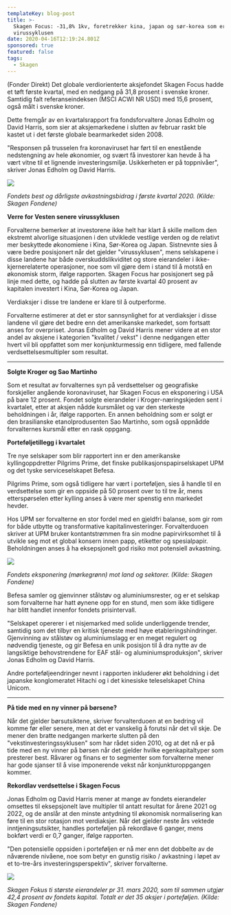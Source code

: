 ```yaml
---
templateKey: blog-post
title: >-
  Skagen Focus: -31,8% 1kv, foretrekker kina, japan og sør-korea som er foran i
  virussyklusen
date: 2020-04-16T12:19:24.801Z
sponsored: true
featured: false
tags:
  - Skagen
---
```

(Fonder Direkt) Det globale verdiorienterte aksjefondet Skagen Focus hadde et tøft første kvartal, med en nedgang på 31,8 prosent i svenske kroner. Samtidig falt referanseindeksen (MSCI ACWI NR USD) med 15,6 prosent, også målt i svenske kroner.



Dette fremgår av en kvartalsrapport fra fondsforvaltere Jonas Edholm og David Harris, som sier at aksjemarkedene i slutten av februar raskt ble kastet ut i det første globale bearmarkedet siden 2008.



"Responsen på trusselen fra koronaviruset har ført til en enestående nedstengning av hele økonomier, og svært få investorer kan hevde å ha vært vitne til et lignende investeringsmiljø. Usikkerheten er på toppnivåer", skriver Jonas Edholm og David Harris. 

![](/img/focus.png)

_Fondets best og dårligste avkastningsbidrag i første kvartal 2020. (Kilde: Skagen Fondene)_



**Verre for Vesten senere virussyklusen**



Forvalterne bemerker at investorene ikke helt har klart å skille mellom den ekstremt alvorlige situasjonen i den utviklede vestlige verden og de relativt mer beskyttede økonomiene i Kina, Sør-Korea og Japan. Sistnevnte sies å være bedre posisjonert når det gjelder "virussyklusen", mens selskapene i disse landene har både overskuddslikviditet og store eierandeler i ikke-kjernerelaterte operasjoner, noe som vil gjøre dem i stand til å motstå en økonomisk storm, ifølge rapporten. Skagen Focus har posisjonert seg på linje med dette, og hadde på slutten av første kvartal 40 prosent av kapitalen investert i Kina, Sør-Korea og Japan.



Verdiaksjer i disse tre landene er klare til å outperforme.



Forvalterne estimerer at det er stor sannsynlighet for at verdiaksjer i disse landene vil gjøre det bedre enn det amerikanske markedet, som fortsatt anses for overpriset. Jonas Edholm og David Harris mener videre at en stor andel av aksjene i kategorien "kvalitet / vekst" i denne nedgangen etter hvert vil bli oppfattet som mer konjunkturmessig enn tidligere, med fallende verdsettelsesmultipler som resultat.

****

**Solgte Kroger og Sao Martinho**



Som et resultat av forvalternes syn på verdsettelser og geografiske forskjeller angående koronaviruset, har Skagen Focus en eksponering i USA på bare 12 prosent. Fondet solgte eierandeler i Kroger-næringskjeden sent i kvartalet, etter at aksjen nådde kursmålet og var den sterkeste beholdningen i år, ifølge rapporten. En annen beholdning som er solgt er den brasilianske etanolprodusenten Sao Martinho, som også oppnådde forvalternes kursmål etter en rask oppgang.



**Porteføljetillegg i kvartalet**



Tre nye selskaper som blir rapportert inn er den amerikanske kyllingoppdretter Pilgrims Prime, det finske publikasjonspapirselskapet UPM og det tyske serviceselskapet Befesa.



Pilgrims Prime, som også tidligere har vært i porteføljen, sies å handle til en verdsettelse som gir en oppside på 50 prosent over to til tre år, mens etterspørselen etter kylling anses å være mer spenstig enn markedet hevder.



Hos UPM ser forvalterne en stor fordel med en gjeldfri balanse, som gir rom for både utbytte og transformative kapitalinvesteringer. Forvalterduoen skriver at UPM bruker kontantstrømmen fra sin modne papirvirksomhet til å utvikle seg mot et global konsern innen papp, etiketter og spesialpapir. Beholdningen anses å ha eksepsjonelt god risiko mot potensiell avkastning.

![](/img/focus2.png)

_Fondets eksponering (mørkegrønn) mot land og sektorer. (Kilde: Skagen Fondene)_



Befesa samler og gjenvinner stålstøv og aluminiumsrester, og er et selskap som forvalterne har hatt øynene opp for en stund, men som ikke tidligere har blitt handlet innenfor fondets prisintervall.



"Selskapet opererer i et nisjemarked med solide underliggende trender, samtidig som det tilbyr en kritisk tjeneste med høye etableringshindringer. Gjenvinning av stålstøv og aluminiumslagg er en meget regulert og nødvendig tjeneste, og gir Befesa en unik posisjon til å dra nytte av de langsiktige behovstrendene for EAF stål- og aluminiumsproduksjon", skriver Jonas Edholm og David Harris.



Andre porteføljeendringer nevnt i rapporten inkluderer økt beholdning i det japanske konglomeratet Hitachi og i det kinesiske teleselskapet China Unicom.

****

**På tide med en ny vinner på børsene?**



Når det gjelder børsutsiktene, skriver forvalterduoen at en bedring vil komme før eller senere, men at det er vanskelig å forutsi når det vil skje. De mener den bratte nedgangen markerte slutten på den "vekstinvesteringssyklusen" som har rådet siden 2010, og at det nå er på tide med en ny vinner på børsen når det gjelder hvilke egenkapitaltyper som presterer best. Råvarer og finans er to segmenter som forvalterne mener har gode sjanser til å vise imponerende vekst når konjunkturoppgangen kommer.



**Rekordlav verdsettelse i Skagen Focus**



Jonas Edholm og David Harris mener at mange av fondets eierandeler omsettes til eksepsjonelt lave multipler til antatt resultat for årene 2021 og 2022, og de anslår at den minste antydning til økonomisk normalisering kan føre til en stor rotasjon mot verdiaksjer. Når det gjelder neste års vektede inntjeningsutsikter, handles porteføljen på rekordlave 6 ganger, mens bokført verdi er 0,7 ganger, ifølge rapporten.



"Den potensielle oppsiden i porteføljen er nå mer enn det dobbelte av de nåværende nivåene, noe som betyr en gunstig risiko / avkastning i løpet av et to-tre-års investeringsperspektiv", skriver forvalterne.

![](/img/focus3.png)

_Skagen Fokus ti største eierandeler pr 31. mars 2020, som til sammen utgjør 42,4 prosent av fondets kapital. Totalt er det 35 aksjer i porteføljen. (Kilde: Skagen Fondene)_
